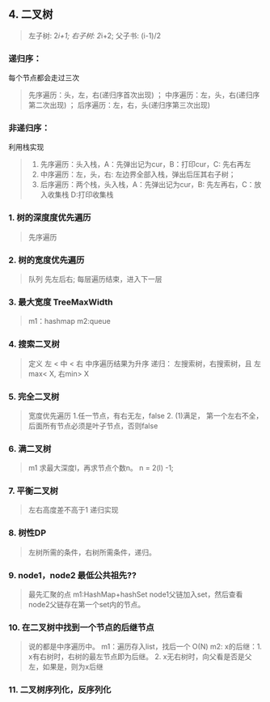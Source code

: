 
## 4. 二叉树
> 左子树: 2*i+1; 右子树: 2*i+2; 父子书: (i-1)/2
###  递归序：
每个节点都会走过三次
> 先序遍历：头，左，右(递归序首次出现) ；
> 中序遍历：左，头，右(递归序第二次出现) ；
> 后序遍历：左，右，头(递归序第三次出现)
### 非递归序：
利用栈实现
>1. 先序遍历：头入栈，A：先弹出记为cur，B：打印cur，C: 先右再左
> 2. 中序遍历：左，头，右: 左边界全部入栈，弹出后压其右子树；
> 3. 后序遍历：两个栈，头入栈，A：先弹出记为cur，B: 先左再右，C：放入收集栈  D:打印收集栈

### 1. 树的深度度优先遍历
> 先序遍历
### 2. 树的宽度优先遍历 
>队列 先左后右; 每层遍历结束，进入下一层
> 
 ### 3. 最大宽度 TreeMaxWidth
> m1：hashmap
> m2:queue
### 4. 搜索二叉树
>定义 左 < 中 < 右 
> 中序遍历结果为升序
> 递归： 左搜索树，右搜索树，且 左max< X, 右min> X
### 5. 完全二叉树
> 宽度优先遍历
> 1.任一节点，有右无左，false
> 2. (1)满足， 第一个左右不全，后面所有节点必须是叶子节点，否则false
### 6. 满二叉树
> m1 求最大深度l，再求节点个数n。 n = 2(l) -1;
### 7. 平衡二叉树
> 左右高度差不高于1
> 递归实现
### 8. 树性DP
> 左树所需的条件，右树所需条件，递归。
> 
 ### 9. node1，node2 最低公共祖先??
> 最先汇聚的点
> m1:HashMap+hashSet node1父链加入set，然后查看node2父链存在第一个set内的节点。
### 10. 在二叉树中找到一个节点的后继节点
> 说的都是中序遍历中。
> m1：遍历存入list，找后一个 O(N)
> m2: x的后继：1. x有右树时，右树的最左节点即为后继。
>             2. x无右树时，向父看是否是父左，如果是，则为x后继

### 11. 二叉树序列化，反序列化
>